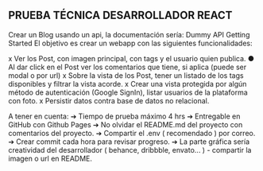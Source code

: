 ## PRUEBA TÉCNICA DESARROLLADOR REACT

Crear un Blog usando un api, la documentación sería: Dummy API Getting Started
El objetivo es crear un webapp con las siguientes funcionalidades:

x	Ver los Post, con imagen principal, con tags y el usuario quien publica.
●	Al dar click en el Post ver los comentarios que tiene, si aplica (puede ser modal o por url)
x	Sobre la vista de los Post, tener un listado de los tags disponibles y filtrar la vista acorde.
x	Crear una vista protegida por algún método de autenticación (Google SignIn), listar usuarios de la plataforma con foto.
x	Persistir datos contra base de datos no relacional.

A tener en cuenta:
➔	Tiempo de prueba máximo 4 hrs
➔	Entregable en GitHub con Github Pages
➔	No olvidar el README.md del proyecto con comentarios del proyecto.
➔	Compartir el .env ( recomendado ) por correo.
➔	Crear commit cada hora para revisar progreso.
➔	La parte gráfica sería creatividad del desarrollador ( behance, dribbble, envato... ) - compartir la imagen o url en README.
